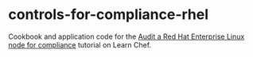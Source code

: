 # controls-for-compliance-rhel
Cookbook and application code for the [Audit a Red Hat Enterprise Linux node for compliance](https://learn.chef.io/controls-for-compliance/rhel/) tutorial on Learn Chef.
